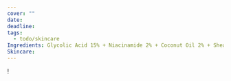 ```yaml
---
cover: ""
date: 
deadline: 
tags:
  - todo/skincare
Ingredients: Glycolic Acid 15% + Niacinamide 2% + Coconut Oil 2% + Shea Butter 1%
Skincare: 
---
```

!